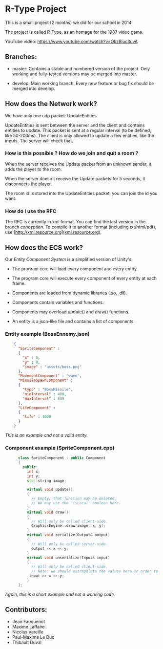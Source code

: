 # R-Type Project #

This is a small project (2 months) we did for our school in 2014.

The project is called R-Type, as an homage for the 1987 video game.

YouTube video: https://www.youtube.com/watch?v=OkzBluc3uvA

## Branches: ##

+ master: Contains a stable and numbered version of the project.
  Only working and fully-tested versions may be merged into master.

+ develop: Main working branch.
  Every new feature or bug fix should be merged into develop.

## How does the Network work? ##

We have only one udp packet: UpdateEntities.

UpdateEntities is sent between the server and the client and contains entities to update.
This packet is sent at a regular interval (to be defined, like 50-200ms).
The client is only allowed to update a few entities, like the inputs. The server will check that.

### How is this possible ? How do we join and quit a room ?

When the server receives the Update packet from an unknown sender, it adds the player to the room.

When the server doesn't receive the Update packets for 5 seconds, it disconnects the player.

The room id is stored into the UpdateEntities packet, you can join the id you want.

### How do I use the RFC ###

The RFC is currently in xml format. You can find the last version in the branch *conception*. To compile it to another format (including txt/html/pdf), use [http://xml.resource.org](xml.resource.org).

## How does the ECS work? ##

Our _Entity Component System_ is a simplified version of Unity's.

+ The program core will load every component and every entity.

+ The program core will execute every component of every entity at each frame.

+ Components are loaded from dynamic libraries (.so, .dll).

+ Components contain variables and functions.

+ Components may overload update() and draw() functions.

+ An entity is a json-like file and contains a list of components.

### Entity example (BossEnnemy.json)
```json
    {
	  "SpriteComponent" :
	  {
	    "x" : 0,
	    "y" : 0,
	    "image" : "assets/boss.png"
	  },
	  "MovementComponent" : "wave",
	  "MissileSpawnComponent" :
	  {
	    "type" : "BossMissile",
	    "minInterval" : 400,
	    "maxInterval" : 800
	  },
	  "LifeComponent" :
	  {
	    "life" : 1000
	  }
	}
```
_This is an example and not a valid entity._

### Component example (SpriteComponent.cpp)
```c++
	  class SpriteComponent : public Component
	  {
	    public:
	      int x;
	      int y;
	      std::string image;

	      virtual void update()
	      {
	        // Empty, that function may be deleted.
	        // We may use the 'isLocal' boolean here.
	      }
	      virtual void draw()
	      {
	        // Will only be called client-side.
	        GraphicsEngine::draw(image, x, y);
	      }
	      virtual void serialize(Output& output)
	      {
	        // Will only be called server-side.
	        output << x << y;
	      }
	      virtual void unserialize(Input& input)
	      {
	        // Will only be called client-side.
	        // Note: we should extrapolate the values here in order to smooth the movement.
	       input >> x >> y;
	      }
	  };
```
_Again, this is a short example and not a working code._

## Contributors: ##

* Jean Fauquenot
* Maxime Laffaire
* Nicolas Vareille
* Paul-Maxime Le Duc
* Thibault Duval

